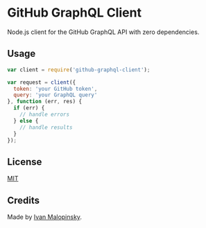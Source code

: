 # GitHub GraphQL Client

Node.js client for the GitHub GraphQL API with zero dependencies.

## Usage

```js
var client = require('github-graphql-client');

var request = client({
  token: 'your GitHub token',
  query: 'your GraphQL query'
}, function (err, res) {
  if (err) {
    // handle errors
  } else {
    // handle results
  }
});

```

## License

[MIT](http://opensource.org/licenses/MIT)

## Credits

Made by [Ivan Malopinsky](http://imsky.co).